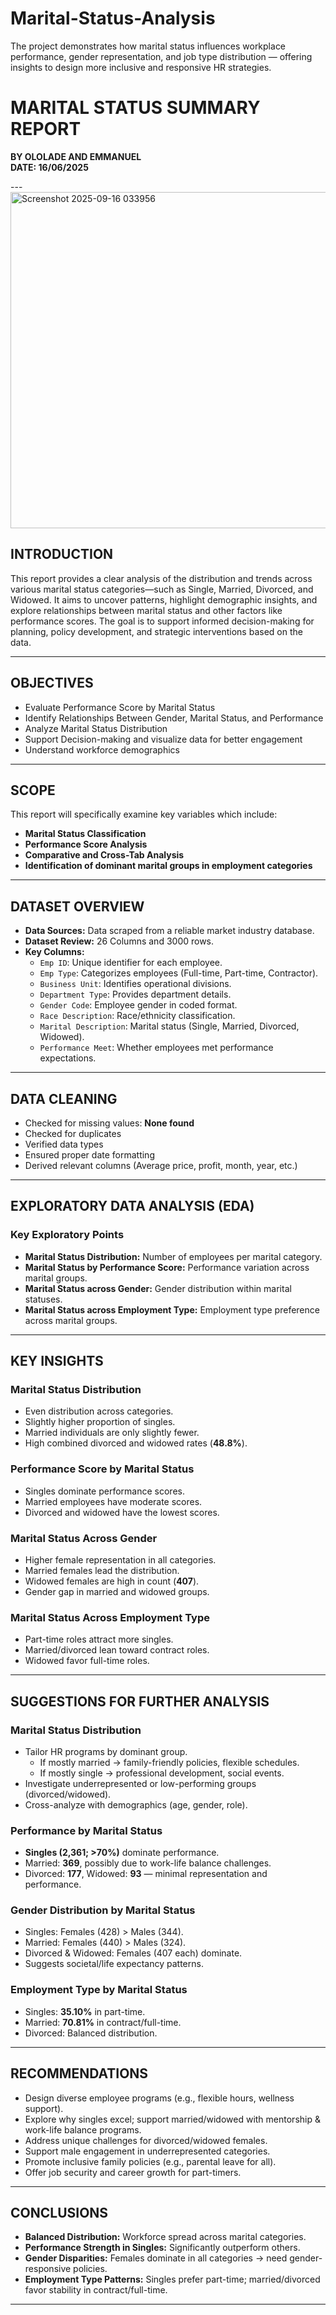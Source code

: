 # Marital-Status-Analysis
The project demonstrates how marital status influences workplace performance, gender representation, and job type distribution — offering insights to design more inclusive and responsive HR strategies.
# MARITAL STATUS SUMMARY REPORT

**BY OLOLADE AND EMMANUEL**  
**DATE: 16/06/2025**

---<img width="1200" height="538" alt="Screenshot 2025-09-16 033956" src="https://github.com/user-attachments/assets/7957bf07-302e-4a9b-a364-8a6b3e83f815" />


## INTRODUCTION
This report provides a clear analysis of the distribution and trends across various marital status categories—such as Single, Married, Divorced, and Widowed. It aims to uncover patterns, highlight demographic insights, and explore relationships between marital status and other factors like performance scores. The goal is to support informed decision-making for planning, policy development, and strategic interventions based on the data.

---

## OBJECTIVES
- Evaluate Performance Score by Marital Status  
- Identify Relationships Between Gender, Marital Status, and Performance  
- Analyze Marital Status Distribution  
- Support Decision-making and visualize data for better engagement  
- Understand workforce demographics  

---

## SCOPE
This report will specifically examine key variables which include:
- **Marital Status Classification**
- **Performance Score Analysis**
- **Comparative and Cross-Tab Analysis**
- **Identification of dominant marital groups in employment categories**

---

## DATASET OVERVIEW
- **Data Sources:** Data scraped from a reliable market industry database.  
- **Dataset Review:** 26 Columns and 3000 rows.  
- **Key Columns:**
  - `Emp ID`: Unique identifier for each employee.  
  - `Emp Type`: Categorizes employees (Full-time, Part-time, Contractor).  
  - `Business Unit`: Identifies operational divisions.  
  - `Department Type`: Provides department details.  
  - `Gender Code`: Employee gender in coded format.  
  - `Race Description`: Race/ethnicity classification.  
  - `Marital Description`: Marital status (Single, Married, Divorced, Widowed).  
  - `Performance Meet`: Whether employees met performance expectations.  

---

## DATA CLEANING
- Checked for missing values: **None found**  
- Checked for duplicates  
- Verified data types  
- Ensured proper date formatting  
- Derived relevant columns (Average price, profit, month, year, etc.)  

---

## EXPLORATORY DATA ANALYSIS (EDA)

### Key Exploratory Points
- **Marital Status Distribution:** Number of employees per marital category.  
- **Marital Status by Performance Score:** Performance variation across marital groups.  
- **Marital Status across Gender:** Gender distribution within marital statuses.  
- **Marital Status across Employment Type:** Employment type preference across marital groups.  

---

## KEY INSIGHTS

### Marital Status Distribution
- Even distribution across categories.  
- Slightly higher proportion of singles.  
- Married individuals are only slightly fewer.  
- High combined divorced and widowed rates (**48.8%**).  

### Performance Score by Marital Status
- Singles dominate performance scores.  
- Married employees have moderate scores.  
- Divorced and widowed have the lowest scores.  

### Marital Status Across Gender
- Higher female representation in all categories.  
- Married females lead the distribution.  
- Widowed females are high in count (**407**).  
- Gender gap in married and widowed groups.  

### Marital Status Across Employment Type
- Part-time roles attract more singles.  
- Married/divorced lean toward contract roles.  
- Widowed favor full-time roles.  

---

## SUGGESTIONS FOR FURTHER ANALYSIS

### Marital Status Distribution
- Tailor HR programs by dominant group.  
  - If mostly married → family-friendly policies, flexible schedules.  
  - If mostly single → professional development, social events.  
- Investigate underrepresented or low-performing groups (divorced/widowed).  
- Cross-analyze with demographics (age, gender, role).  

### Performance by Marital Status
- **Singles (2,361; >70%)** dominate performance.  
- Married: **369**, possibly due to work-life balance challenges.  
- Divorced: **177**, Widowed: **93** — minimal representation and performance.  

### Gender Distribution by Marital Status
- Singles: Females (428) > Males (344).  
- Married: Females (440) > Males (324).  
- Divorced & Widowed: Females (407 each) dominate.  
- Suggests societal/life expectancy patterns.  

### Employment Type by Marital Status
- Singles: **35.10%** in part-time.  
- Married: **70.81%** in contract/full-time.  
- Divorced: Balanced distribution.  

---

## RECOMMENDATIONS
- Design diverse employee programs (e.g., flexible hours, wellness support).  
- Explore why singles excel; support married/widowed with mentorship & work-life balance programs.  
- Address unique challenges for divorced/widowed females.  
- Support male engagement in underrepresented categories.  
- Promote inclusive family policies (e.g., parental leave for all).  
- Offer job security and career growth for part-timers.  

---

## CONCLUSIONS
- **Balanced Distribution:** Workforce spread across marital categories.  
- **Performance Strength in Singles:** Significantly outperform others.  
- **Gender Disparities:** Females dominate in all categories → need gender-responsive policies.  
- **Employment Type Patterns:** Singles prefer part-time; married/divorced favor stability in contract/full-time.  

---

